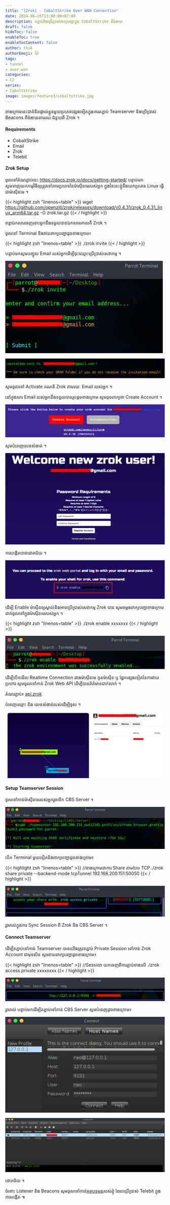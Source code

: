 ```yaml
---
title: "[Zrok] - CobaltStrike Over WAN Connection"
date: 2024-06-16T13:00:00+07:00
description: តភ្ជាប់និងប្រើប្រាស់ពាក្យបញ្ជាក្នុង CobaltStrike ពីចំងាយ
draft: false
hideToc: false
enableToc: true
enableTocContent: false
author: thik
authorEmoji: 🐱
tags: 
- tunnel
- over-wan
categories:
- C2
series:
- CobaltStrike
image: images/feature3/cobaltstrike.jpg
---
```


ខាងក្រោមនេះជាគំនិតផ្ទាល់ខ្លួនមួយប្រភេទផ្សេងទៀតក្នុងការតភ្ជាប់ Teamserver និងប្រើប្រាស់ Beacons ពីចំងាយតាមរយៈជំនួយពី Zrok ។

#### Requirements

* CobaltStrike
* Email
* Zrok
* Telebit

#### Zrok Setup

ចូលទៅតំណភ្ជាប់នេះ https://docs.zrok.io/docs/getting-started/ បន្ទាប់មកសូមទាញយកកម្មវិធីឲ្យត្រូវទៅតាមប្រភេទនៃម៉ាស៊ីនមេរបស់អ្នក ក្នុងនៃនេះខ្ញុំនឹងយកប្រភេទ Linux ធ្វើជាម៉ាស៊ីនមេ ។

{{< highlight zsh "linenos=table" >}}
wget https://github.com/openziti/zrok/releases/download/v0.4.31/zrok_0.4.31_linux_arm64.tar.gz -O zrok.tar.gz
{{< / highlight >}}

ពន្លាឯកសារចេញនោះអ្នកនឹងទទួលបាន​ឯកសារគោលគឺ Zrok ។

ចូលទៅ Terminal និងវាយពាក្យបញ្ជាដូចខាងក្រោម៖

{{< highlight zsh "linenos=table" >}}
./zrok invite
{{< / highlight >}}

បន្ទាប់មកសូមបញ្ជូល Email របស់អ្នកដើម្បីចុះឈ្មោះប្រើប្រាស់សេវាកម្ម ។

![Zrok Invite](/en/posts/img/2024/06/zrok-cbs-overwan/1-invite.jpg)

![Confirm Email](/en/posts/img/2024/06/zrok-cbs-overwan/2-confirm-email.jpg)

សូមចូលទៅ Activate គណនី Zrok តាមរយៈ Email របស់អ្នក ។

នៅក្នុងសារ Email របស់អ្នកនឹងទទួលបានរូបដូចខាងក្រោម សូមចុចពាក្យថា Create Account ។

![Create Account](/en/posts/img/2024/06/zrok-cbs-overwan/3-create-account.jpg)

សូមបំពេញលេខសំងាត់ ។

![Create Password](/en/posts/img/2024/06/zrok-cbs-overwan/4-pwd.jpg)

ការបង្កើតបានជោគជ័យ ។

![Enable Account](/en/posts/img/2024/06/zrok-cbs-overwan/5-enable.jpg)

ដើម្បី Enable ម៉ាស៊ីនឲ្យស្គាល់និងអាចប្រើប្រាស់សេវាកម្ម ​Zrok បាន សូមចម្លងពាក្យបញ្ជាខាងក្រោមដាក់ចូលទៅក្នុងម៉ាស៊ីនមេរបស់អ្នក ។

{{< highlight zsh "linenos=table" >}}
./zrok enable xxxxxxx
{{< / highlight >}}

![Enable Account](/en/posts/img/2024/06/zrok-cbs-overwan/6-linux-enable.jpg)

ដើម្បីបើកមើល Realtime Connection រវាងម៉ាស៊ីនមេ កូនម៉ាស៊ីន ឬ ផ្នែកផ្សេងទៀតនៃការវាយប្រហារ សូមចូលទៅកាន់ Zrok Web API ដើម្បីបានព័ត៌មានជាក់លាក់ ។

តំណរភ្ជាប់៖ [api.zrok](https://api.zrok.io/)

បំពេញឈ្មោះ និង លេខសំងាត់របស់ដើម្បីចូល ។

![Zrok Web UI](/en/posts/img/2024/06/zrok-cbs-overwan/7-api-zrok.jpg)

#### Setup Teamserver Session

ចូលទៅកាន់ម៉ាស៊ីនមេរបស់អ្នករួចបើក CBS Server ។

![Start CBS Server](/en/posts/img/2024/06/zrok-cbs-overwan/8-cbs-start-server.jpg)

បើក Terminal មួយទៀតនិងពាក្យបញ្ជាដូចខាងក្រោម៖

{{< highlight zsh "linenos=table" >}}
//ខាងក្រោមជាការ Share តាមបែប TCP
./zrok share private --backend-mode tcpTunnel 192.168.200.151:50050
{{< / highlight >}}

![Share Private TCP Session](/en/posts/img/2024/06/zrok-cbs-overwan/9-share-tcp-session.jpg)

រួចរាល់ក្នុងការ Sync Session ពី Zrok និង CBS Server ។

#### Connect Teamserver

ដើម្បីតភ្ជាប់ទៅកាន់ Teamserver បានយើងត្រូវតភ្ជាប់ Private Session ទៅកាន់ Zrok Account ជាមុនសិន សូមវាយពាក្យបញ្ជាដូចខាងក្រោម៖

{{< highlight zsh "linenos=table" >}}
//Session យកចេញពីការភ្ជាប់ខាងលើ
./zrok access private xxxxxxxx
{{< / highlight >}}

![Connect Private TCP Session](/en/posts/img/2024/06/zrok-cbs-overwan/10-private-connect-ts.jpg)

រួចរាល់ បន្ទាប់មកដើម្បីតភ្ជាប់ទៅកាន់ CBS Server សូមបំពេញដូចខាងក្រោម៖

![Connecting CBS Client](/en/posts/img/2024/06/zrok-cbs-overwan/11-cbs-client-connect.jpg)

![CBS Client Connected](/en/posts/img/2024/06/zrok-cbs-overwan/12-cbs-connected.jpg)

ជោគជ័យ ។

ចំពោះ Listener និង Beacons សូមចូលទៅកាន់[អត្ថបទមុន](https://th1k.github.io/en/posts/cobaltstrike-overwan-connection/)របស់ខ្ញុំ ដែលប្រើប្រាស់ Telebit ក្នុងការបង្កើត ៕